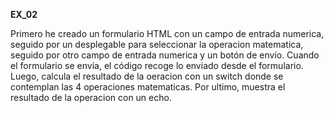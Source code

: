 **EX_02**

Primero he creado un formulario HTML con un campo de entrada numerica, seguido por un desplegable para seleccionar la operacion matematica, seguido por otro campo de entrada numerica y un botón de envío.
Cuando el formulario se envía, el código recoge lo enviado desde el formulario.
Luego, calcula el resultado de la oeracion con un switch donde se contemplan las 4 operaciones matematicas.
Por ultimo, muestra el resultado de la operacion con un echo.